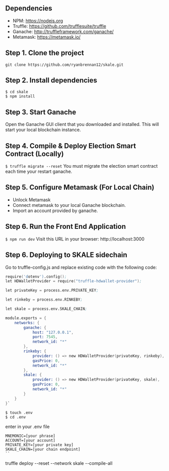 
## Dependencies

- NPM: https://nodejs.org
- Truffle: https://github.com/trufflesuite/truffle
- Ganache: http://truffleframework.com/ganache/
- Metamask: https://metamask.io/


## Step 1. Clone the project
`git clone https://github.com/ryanbrennan12/skale.git`

## Step 2. Install dependencies
```
$ cd skale
$ npm install
```
## Step 3. Start Ganache
Open the Ganache GUI client that you downloaded and installed. This will start your local blockchain instance.

## Step 4. Compile & Deploy Election Smart Contract (Locally)
`$ truffle migrate --reset`
You must migrate the election smart contract each time your restart ganache.

## Step 5. Configure Metamask (For Local Chain)

- Unlock Metamask
- Connect metamask to your local Ganache blockchain.
- Import an account provided by ganache.

## Step 6. Run the Front End Application
`$ npm run dev`
Visit this URL in your browser: http://localhost:3000

## Step 6. Deploying to SKALE sidechain
Go to truffle-config.js and replace existing code with the following code:

```s
require('dotenv').config();
let HDWalletProvider = require("truffle-hdwallet-provider");

let privateKey = process.env.PRIVATE_KEY;

let rinkeby = process.env.RINKEBY;

let skale = process.env.SKALE_CHAIN;

module.exports = {
    networks: {
        ganache: {
            host: "127.0.0.1",
            port: 7545,
            network_id: "*"
        },
        rinkeby: {
            provider: () => new HDWalletProvider(privateKey, rinkeby),
            gasPrice: 0,
            network_id: "*"
        },
        skale: {
            provider: () => new HDWalletProvider(privateKey, skale),
            gasPrice: 0,
            network_id: "*"
        }
    }
}`
```
```
$ touch .env
$ cd .env
```
enter in your .env file
```
MNEMONIC=[your phrase]
ACCOUNT=[your account]
PRIVATE_KEY=[your private key]
SKALE_CHAIN=[your chain endpoint]
``

```
truffle deploy --reset --network skale --compile-all
```
